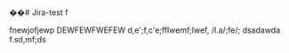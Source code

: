 ��#   J i r a - t e s t 
 
 
f

fnewjofjewp
DEWFEWFWEFEW
d,e';f,c'e;fflwemf;lwef, /l.a/;fe/;
dsadawda
f.sd,mf;ds
